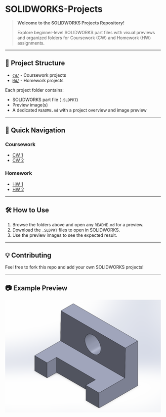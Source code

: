 # SOLIDWORKS-Projects

> **Welcome to the SOLIDWORKS Projects Repository!**
>
> Explore beginner-level SOLIDWORKS part files with visual previews and organized folders for Coursework (CW) and Homework (HW) assignments.

---

## 📁 Project Structure

- [`CW/`](./CW/) - Coursework projects
- [`HW/`](./HW/) - Homework projects

Each project folder contains:
- SOLIDWORKS part file (`.SLDPRT`)
- Preview image(s)
- A dedicated `README.md` with a project overview and image preview

---

## 🚀 Quick Navigation

### Coursework
- [CW 1](CW/cw%201/README.md)
- [CW 2](CW/cw%202/README.md)

### Homework
- [HW 1](HW/HW%201/README.md)
- [HW 2](HW/HW%202/README.md)

---

## 🛠️ How to Use
1. Browse the folders above and open any `README.md` for a preview.
2. Download the `.SLDPRT` files to open in SOLIDWORKS.
3. Use the preview images to see the expected result.

---

## 💡 Contributing
Feel free to fork this repo and add your own SOLIDWORKS projects!

---

## 📷 Example Preview
![Example Preview](CW/cw%201/cw%201.png)
